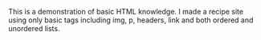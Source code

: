 This is a demonstration of basic HTML knowledge. I made a recipe site using only basic tags including img, p, headers, link and both ordered and unordered lists. 